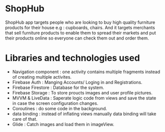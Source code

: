 # ShopHub 

ShopHub app targets people who are looking to buy high quality furniture products for their house e.g : cupboards, chairs. And it targets merchants that sell furniture products to enable them to spread their markets and put their products online so everyone can check them out and order them.

# Libraries and technologies used

* Navigation component : one activity contains multiple fragments instead of creating multiple activites.
* Firebase Auth : Manging Accounts/ Loging in and Registrations.
* Firebase Firestore : Database for the system.
* Firebase Storage : To store proucts images and user profile pictures.
* MVVM & LiveData : Saperate logic code from views and save the state in case the screen configuration changes.
* Coroutines : do some code in the background.
* data binding : instead of inflating views manually data binding will take care of that.
* Glide : Catch images and load them in imageView.
